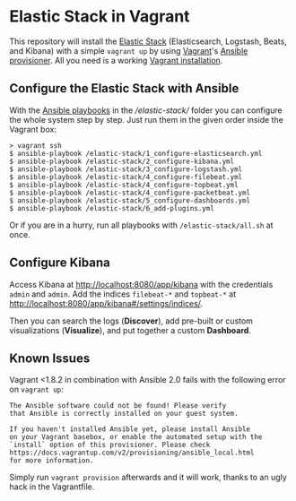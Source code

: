 # Elastic Stack in Vagrant

This repository will install the [Elastic Stack](https://www.elastic.co/products) (Elasticsearch, Logstash, Beats, and Kibana) with a simple `vagrant up` by using [Vagrant](https://www.vagrantup.com)'s [Ansible provisioner](https://www.vagrantup.com/docs/provisioning/ansible.html). All you need is a working [Vagrant installation](https://www.vagrantup.com/docs/installation/).



## Configure the Elastic Stack with Ansible

With the [Ansible playbooks](https://docs.ansible.com/ansible/playbooks.html) in the */elastic-stack/* folder you can configure the whole system step by step. Just run them in the given order inside the Vagrant box:

```
> vagrant ssh
$ ansible-playbook /elastic-stack/1_configure-elasticsearch.yml
$ ansible-playbook /elastic-stack/2_configure-kibana.yml
$ ansible-playbook /elastic-stack/3_configure-logstash.yml
$ ansible-playbook /elastic-stack/4_configure-filebeat.yml
$ ansible-playbook /elastic-stack/4_configure-topbeat.yml
$ ansible-playbook /elastic-stack/4_configure-packetbeat.yml
$ ansible-playbook /elastic-stack/5_configure-dashboards.yml
$ ansible-playbook /elastic-stack/6_add-plugins.yml
```

Or if you are in a hurry, run all playbooks with `/elastic-stack/all.sh` at once.



## Configure Kibana

Access Kibana at [http://localhost:8080/app/kibana](http://localhost:8080/app/kibana) with the credentials `admin` and `admin`. Add the indices `filebeat-*` and `topbeat-*` at [http://localhost:8080/app/kibana#/settings/indices/](http://localhost:8080/app/kibana#/settings/indices/).

Then you can search the logs (**Discover**), add pre-built or custom visualizations (**Visualize**), and put together a custom **Dashboard**.



## Known Issues

Vagrant <1.8.2 in combination with Ansible 2.0 fails with the following error on `vagrant up`:

```
The Ansible software could not be found! Please verify
that Ansible is correctly installed on your guest system.

If you haven't installed Ansible yet, please install Ansible
on your Vagrant basebox, or enable the automated setup with the
`install` option of this provisioner. Please check
https://docs.vagrantup.com/v2/provisioning/ansible_local.html
for more information.
```

Simply run `vagrant provision` afterwards and it will work, thanks to an ugly hack in the Vagrantfile.
